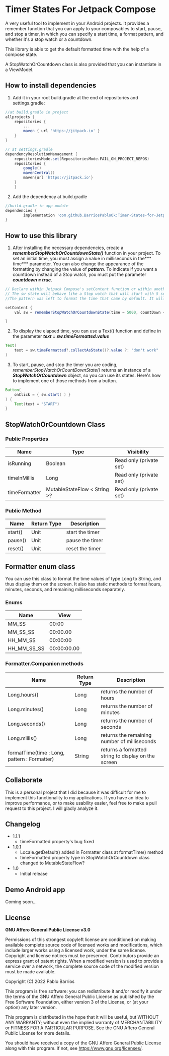 # Timer States For Jetpack Compose
A very useful tool to implement in your Android projects.
It provides a remember function that you can apply to your composables to start, pause, and stop a timer, in which you can specify a start time, a format pattern, and whether it's a stop watch or a countdown.

This library is able to get the default formatted time with the help of a compose state.

A StopWatchOrCountdown class is also provided that you can instantiate in a ViewModel.



## How to install dependencies
1. Add it in your root build.gradle at the end of repositories and settings.gradle:
```groovy
//at build.gradle in project
allprojects {
    repositories {
        ...
        maven { url 'https://jitpack.io' }
    }
}
```
```groovy
// at settings.gradle
dependencyResolutionManagement {
    repositoriesMode.set(RepositoriesMode.FAIL_ON_PROJECT_REPOS)
    repositories {
        google()
        mavenCentral()
        maven{url 'https://jitpack.io'}
    }
    }
```
2. Add the dependency at build.gradle
```groovy
//build.gradle in app module
dependencies {
        implementation 'com.github.BarriosPabloOk:Timer-States-for-Jetpack-compose:1.1.1'
}
```

## How to use this library
1. After installing the necessary dependencies, create  a ***rememberStopWatchOrCountdownState()*** function in your project.
   To set an initial time, you must assign a value in milliseconds in the*** time*** parameter.
   You can also change the appearance of the formatting by changing the value of ***pattern***.
   To indicate if you want a countdown instead of a Stop watch, you must put the parameter ***countdown = true***.
```java
// Declare within Jetpack Compose's setContent function or within another composable function
// The sw state will behave like a Stop watch that will start with 5 seconds of initial time. 
//The pattern was left to format the time that came by default. It will look like this: "mm:ss.SS"

setContent {
    val sw = rememberStopWatchOrCountdownState(time = 5000, countDown = false)

}
```
2. To display the elapsed time, you can use a Text() function and define in the parameter ***text = sw.timeFormatted.value***
```java
Text(
    text = sw.timeFormatted?.collectAsState()?.value ?: "don't work"
)
```
3. To start, pause, and stop the timer you are coding, *rememberStopWatchOrCountDownState()* returns an instance of a ***StopWatchOrCountdown*** object, so you can use its states.
   Here's how to implement one of those methods from a button.
```java
Button(
    onClick = { sw.start( ) }
) {
    Text(text = "START")
}
```

## StopWatchOrCountdown Class
### Public Properties

|Name|Type|Visibility|
| ------------ | ------------ | ------------ |
|isRunning |Boolean|Read only (private set)|
|timeInMillis| Long|Read only (private set)|
|timeFormatter| MutableStateFlow < String >? |Read only (private set)|

### Public Method

|  Name |Return Type  |Description|
| ------------ | ------------ | ------------ |
|  start() |Unit   |start the timer  |
| pause() |Unit  | pause the timer  |
|reset()  | Unit  | reset the timer  |

## Formatter enum class
You can use this class to format the time values of type Long to String, and thus display them on the screen.
It also has static methods to format hours, minutes, seconds, and remaining milliseconds separately.

### Enums

|Name|View|
| ------------ | ------------ |
|  MM_SS |00:00 |
| MM_SS_SS  |00:00.00 |
| HH_MM_SS  | 00:00:00 |
|HH_MM_SS_SS|00:00:00.00|

### Formatter.Companion methods

|  Name |Return Type  |Description|
| ------------ | ------------ | ------------ |
|  Long.hours() |Long   |returns the number of hours  |
| Long.minutes() |Long  | returns the number of minutes  |
|Long.seconds() |Long  | returns the number of seconds  |
|Long.millis()  | Long |returns the remaining number of milliseconds  |
|formatTime(time : Long, pattern : Formatter)  | String  |returns a formatted string to display on the screen |


## Collaborate
This is a personal project that I did because it was difficult for me to implement this functionality to my applications.
If you have an idea to improve performance, or to make usability easier, feel free to make a pull request to this project. I will gladly analyze it.

##  Changelog
- 1.1.1
    - timeFormatted property's bug fixed
- 1.0.1
    - Locale.getDefault() added in Formatter class at formatTime() method
    - timeFormatted property type in StopWatchOrCountdown class  changed to MutableStateFlow<String>?
- 1.0
    - Initial release

## Demo Android app
Coming soon...

## License

**GNU Affero General Public License v3.0**

Permissions of this strongest copyleft license are conditioned on making available complete source code of licensed works and modifications, which include larger works using a licensed work, under the same license. Copyright and license notices must be preserved. Contributors provide an express grant of patent rights. When a modified version is used to provide a service over a network, the complete source code of the modified version must be made available.

Copyright (C) 2022  Pablo Barrios

This program is free software: you can redistribute it and/or modify
it under the terms of the GNU Affero General Public License as published
by the Free Software Foundation, either version 3 of the License, or
(at your option) any later version.

This program is distributed in the hope that it will be useful,
but WITHOUT ANY WARRANTY; without even the implied warranty of
MERCHANTABILITY or FITNESS FOR A PARTICULAR PURPOSE.  See the
GNU Affero General Public License for more details.

You should have received a copy of the GNU Affero General Public License
along with this program.  If not, see <https://www.gnu.org/licenses/>.
